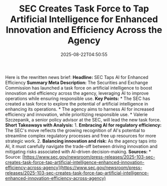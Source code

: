 ﻿---
title: "  SEC Creates Task Force to Tap Artificial Intelligence for Enhanced Innovation and Efficiency Across the Agency
"
date: "2025-08-22T04:50:55"
category: "Markets"
summary: ""
slug: "  sec creates task force to tap artificial intelligence for "
source_urls:
  - "https://www.sec.gov/newsroom/press-releases/2025-103-sec-creates-task-force-tap-artificial-intelligence-enhanced-innovation-efficiency-across-agency"
seo:
  title: "  SEC Creates Task Force to Tap Artificial Intelligence for Enhanced Innovation and Efficiency Across the Agency
 | Hash n Hedge"
  description: ""
  keywords: ["news", "markets", "brief"]
---
Here is the rewritten news brief:  **Headline:** SEC Taps AI for Enhanced Efficiency  **Summary Meta Description:** The Securities and Exchange Commission has launched a task force on artificial intelligence to boost innovation and efficiency across the agency, leveraging AI to improve operations while ensuring responsible use.  **Key Points:**  * The SEC has created a task force to explore the potential of artificial intelligence in enhancing its operations. * The agency aims to harness AI for increased efficiency and innovation, while prioritizing responsible use. * Valerie Szczepanik, a senior policy advisor at the SEC, will lead the new task force.  **Short Takeaways with Analysis:**  1. **Embracing AI for regulatory efficiency:** The SEC's move reflects the growing recognition of AI's potential to streamline complex regulatory processes and free up resources for more strategic work. 2. **Balancing innovation and risk:** As the agency taps into AI, it must carefully navigate the trade-off between driving innovation and mitigating risks associated with AI-driven decision-making.  **Sources:**  * Source: [https://www.sec.gov/newsroom/press-releases/2025-103-sec-creates-task-force-tap-artificial-intelligence-enhanced-innovation-efficiency-across-agency](https://www.sec.gov/newsroom/press-releases/2025-103-sec-creates-task-force-tap-artificial-intelligence-enhanced-innovation-efficiency-across-agency) 
